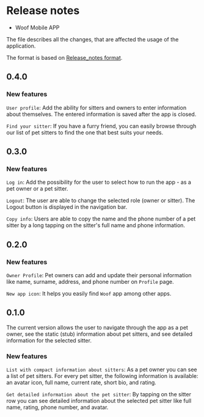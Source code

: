  # Release notes

- Woof Mobile APP

The file describes all the changes, that are affected the usage of the application.

The format is based on [Release_notes format](https://github.com/ios-course/ironfoudation-team-project/wiki/Release_notes-format).

## 0.4.0

### New features

`User profile`: Add the ability for sitters and owners to enter information about themselves. The entered information is saved after the app is closed.
 
`Find your sitter`: If you have a furry friend, you can easily browse through our list of  pet sitters to find the one that best suits your needs.

## 0.3.0

### New features

`Log in`: Add the possibility for the user to select how to run the app - as a pet owner or a pet sitter.

`Logout`: The user are able to change the selected role (owner or sitter). The Logout button is displayed in the navigation bar.

`Copy info`: Users are able to copy the name and the phone number of a pet sitter by a long tapping on the sitter's full name and phone information.


## 0.2.0

### New features

`Owner Profile`: Pet owners can add and update their personal information like name, surname, address, and phone number on `Profile` page.

`New app icon`: It helps you easily find `Woof` app among other apps.


## 0.1.0

The current version allows the user to navigate through the app as a pet owner, see the static (stub) information about pet sitters, and see detailed information for the selected sitter.

### New features
`List with compact information about sitters`: As a pet owner you can see a list of pet sitters. For every pet sitter, the following information is available: an avatar icon, full name, current rate, short bio, and rating.

`Get detailed information about the pet sitter`: By tapping on the sitter row you can see detailed information about the selected pet sitter like full name, rating, phone number, and avatar.
